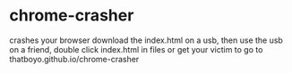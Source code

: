 # chrome-crasher
crashes your browser
download the index.html on a usb, then use the usb on a friend, double click index.html in files
or get your victim to go to thatboyo.github.io/chrome-crasher
